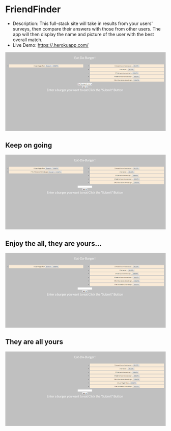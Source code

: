 # FriendFinder
 
 * Description: This full-stack site will take in results from your users' surveys, then compare their answers with those from other users. The app will then display the name and picture of the user with the best overall match.
 * Live Demo: <https://.herokuapp.com/>

 ![Start adding your hamburger's fanatasies](addinghamburgers.png)

 ## Keep on going

 ![adding even more](addingmorehambs.png)

 ## Enjoy the all, they are yours...
 ![devoured them in any order you want](devouredtheminanyorderyouwant.png)

 ## They are all yours
 ![devoured them in any order you want](theyareallyours.png)